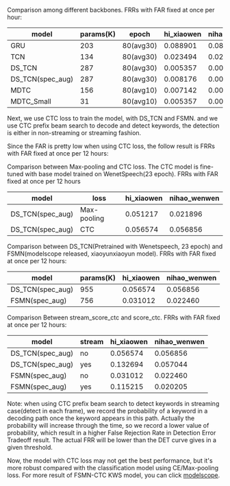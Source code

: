 Comparison among different backbones. FRRs with FAR fixed at once per hour:

| model                 | params(K) | epoch     | hi_xiaowen | nihao_wenwen |
|-----------------------|-----------|-----------|------------|--------------|
| GRU                   | 203       | 80(avg30) | 0.088901   | 0.083827     |
| TCN                   | 134       | 80(avg30) | 0.023494   | 0.029884     |
| DS_TCN                | 287       | 80(avg30) | 0.005357   | 0.006390     |
| DS_TCN(spec_aug)      | 287       | 80(avg30) | 0.008176   | 0.005075     |
| MDTC                  | 156       | 80(avg10) | 0.007142   | 0.005920     |
| MDTC_Small            | 31        | 80(avg10) | 0.005357   | 0.005920     |

Next, we use CTC loss to train the model, with DS_TCN and FSMN.
and we use CTC prefix beam search to decode and detect keywords,
the detection is either in non-streaming or streaming fashion.

Since the FAR is pretty low when using CTC loss,
the follow result is FRRs with FAR fixed at once per 12 hours:

Comparison between Max-pooling and CTC loss.
The CTC model is fine-tuned with base model trained on WenetSpeech(23 epoch).
FRRs with FAR fixed at once per 12 hours


| model                 | loss        | hi_xiaowen | nihao_wenwen |
|-----------------------|-------------|------------|--------------|
| DS_TCN(spec_aug)      | Max-pooling | 0.051217   | 0.021896     |
| DS_TCN(spec_aug)      | CTC         | 0.056574   | 0.056856     |


Comparison between DS_TCN(Pretrained with Wenetspeech, 23 epoch)
and FSMN(modelscope released, xiaoyunxiaoyun model).
FRRs with FAR fixed at once per 12 hours:

| model                 | params(K)   | hi_xiaowen | nihao_wenwen |
|-----------------------|-------------|------------|--------------|
| DS_TCN(spec_aug)      | 955         | 0.056574   | 0.056856     |
| FSMN(spec_aug)        | 756         | 0.031012   | 0.022460     |

Comparison Between stream_score_ctc and score_ctc.
FRRs with FAR fixed at once per 12 hours:

| model                 | stream      | hi_xiaowen | nihao_wenwen |
|-----------------------|-------------|------------|--------------|
| DS_TCN(spec_aug)      | no          | 0.056574   | 0.056856     |
| DS_TCN(spec_aug)      | yes         | 0.132694   | 0.057044     |
| FSMN(spec_aug)        | no          | 0.031012   | 0.022460     |
| FSMN(spec_aug)        | yes         | 0.115215   | 0.020205     |

Note: when using CTC prefix beam search to detect keywords in streaming case(detect in each frame),
we record the probability of a keyword in a decoding path once the keyword appears in this path.
Actually the probability will increase through the time, so we record a lower value of probability,
which result in a higher False Rejection Rate in Detection Error Tradeoff result.
The actual FRR will be lower than the DET curve gives in a given threshold.

Now, the model with CTC loss may not get the best performance,
but it's more robust compared with the classification model using CE/Max-pooling loss.
For more result of FSMN-CTC KWS model, you can click [modelscope](https://modelscope.cn/models/damo/speech_charctc_kws_phone-wenwen/summary).